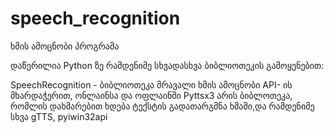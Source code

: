 # speech_recognition

ხმის ამოცნობი პროგრამა

დაწერილია Python ზე რამდენიმე სხვადასხვა ბიბლიოთეკის გამოყენებით:

SpeechRecognition - ბიბლიოთეკა მრავალი ხმის ამოცნობი API- ის მხარდაჭერით, ონლაინსა და ოფლაინში
Pyttsx3 არის ბიბლოთეკა, რომლის დახმარებით ხდება ტექსტის გადათარგმნა ხმაში,და რამდენიმე სხვა gTTS, pyiwin32api
